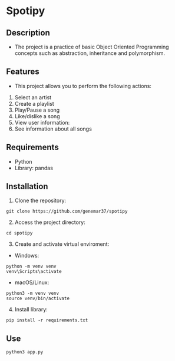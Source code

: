 # Spotipy

## Description

- The project is a practice of basic Object Oriented Programming concepts such as abstraction, inheritance and polymorphism.


## Features

- This project allows you to perform the following actions:

1. Select an artist
2. Create a playlist
3. Play/Pause a song
4. Like/dislike a song
5. View user information:
6. See information about all songs


## Requirements

- Python
- Library: pandas


## Installation

1. Clone the repository:
~~~
git clone https://github.com/genemar37/spotipy
~~~

2. Access the project directory:
~~~
cd spotipy
~~~

3. Create and activate virtual enviroment:
- Windows:
~~~
python -m venv venv
venv\Scripts\activate
~~~

- macOS/Linux:
~~~
python3 -m venv venv
source venv/bin/activate
~~~

4. Install library:
~~~
pip install -r requirements.txt
~~~

## Use
~~~
python3 app.py
~~~
